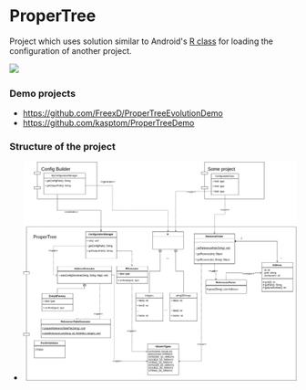 # ProperTree

Project which uses solution similar to Android's [R class](https://developer.android.com/guide/topics/resources/providing-resources.html) for loading the configuration of another project.

[![](https://jitpack.io/v/kasptom/ProperTree.svg)](https://jitpack.io/#kasptom/ProperTree)


### Demo projects
* https://github.com/FreexD/ProperTreeEvolutionDemo
* https://github.com/kasptom/ProperTreeDemo


### Structure of the project
* ![Class diagram](https://github.com/kasptom/ProperTree/blob/master/doc/ProperTreeComponents.png)
